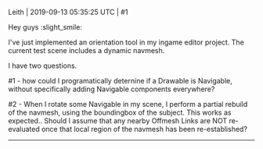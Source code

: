 Leith | 2019-09-13 05:35:25 UTC | #1

Hey guys :slight_smile:

I've just implemented an orientation tool in my ingame editor project.
The current test scene includes a dynamic navmesh.

I have two questions.

#1 - how could I programatically deternine if a Drawable is Navigable, without specifically adding Navigable components everywhere? 

#2 - When I rotate some Navigable in my scene, I perform a partial rebuild of the navmesh, using the boundingbox of the subject. This works as expected..
Should I assume that any nearby Offmesh Links are NOT re-evaluated once that local region of the navmesh has been re-established?

-------------------------

